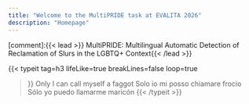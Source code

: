 ```yaml
---
title: "Welcome to the MultiPRIDE task at EVALITA 2026"
description: "Homepage"
---
```


[comment]:{{< lead >}} MultiPRIDE: Multilingual Automatic Detection of Reclamation of Slurs in the LGBTQ+ Context{{< /lead >}}

{{< typeit 
  tag=h3
  lifeLike=true
  breakLines=false
  loop=true
>}}
Only I can call myself a faggot
Solo io mi posso chiamare frocio
Sólo yo puedo llamarme maricón
{{< /typeit >}}